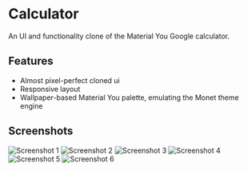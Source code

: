 # Calculator

An UI and functionality clone of the Material You Google calculator.

## Features
- Almost pixel-perfect cloned ui
- Responsive layout
- Wallpaper-based Material You palette, emulating the Monet theme engine

## Screenshots
![Screenshot 1](assets/20211021_15h42m08s_grim.png)
![Screenshot 2](assets/20211021_15h42m11s_grim.png)
![Screenshot 3](assets/20211021_15h42m14s_grim.png)
![Screenshot 4](assets/20211021_15h42m17s_grim.png)
![Screenshot 5](assets/20211021_15h42m20s_grim.png)
![Screenshot 6](assets/20211021_15h42m41s_grim.png)
